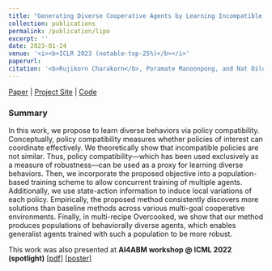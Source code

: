 ```yaml
--- 
title: "Generating Diverse Cooperative Agents by Learning Incompatible Policies" 
collection: publications 
permalink: /publication/lipo
excerpt: '' 
date: 2023-01-24
venue: '<i><b>ICLR 2023 (notable-top-25%)</b></i>' 
paperurl:  
citation: '<b>Rujikorn Charakorn</b>, Poramate Manoonpong, and Nat Dilokthanakul' 
--- 
```


[Paper](https://openreview.net/forum?id=UkU05GOH7_6) | [Project Site](https://sites.google.com/view/iclr-lipo-2023) | [Code](https://github.com/51616/marl-lipo)

### Summary
In this work, we propose to learn diverse behaviors via policy compatibility. Conceptually, policy compatibility measures whether policies of interest can coordinate effectively. We theoretically show that incompatible policies are not similar. Thus, policy compatibility—which has been used exclusively as a measure of robustness—can be used as a proxy for learning diverse behaviors. Then, we incorporate the proposed objective into a population-based training scheme to allow concurrent training of multiple agents. Additionally, we use state-action information to induce local variations of each policy. Empirically, the proposed method consistently discovers more solutions than baseline methods across various multi-goal cooperative environments. Finally, in multi-recipe Overcooked, we show that our method produces populations of behaviorally diverse agents, which enables generalist agents trained with such a population to be more robust.

This work was also presented at <b>AI4ABM workshop @ ICML 2022 (spotlight)</b> [[pdf](https://openreview.net/pdf?id=a7vLnGKGIjY)] [[poster](/files/posters/LIPO_poster.pdf)]

<!-- ### Citation
```
@inproceedings{charakorn2022generating,
  title={Generating Diverse Cooperative Agents by Learning Incompatible Policies},
  author={Charakorn, Rujikorn and Manoonpong, Poramate and Dilokthanakul, Nat},
  booktitle={ICML 2022 Workshop AI for Agent-Based Modelling}
  year={2022}
}
``` -->